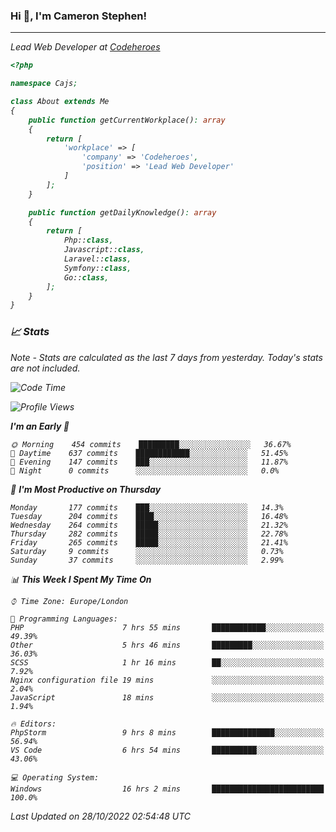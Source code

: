 ### Hi 👋, I'm Cameron Stephen!
<hr>
<p><em>Lead Web Developer at <a href="https://codeheroes.co.uk">Codeheroes</a></p>


```php
<?php

namespace Cajs;

class About extends Me
{
    public function getCurrentWorkplace(): array
    {
        return [
            'workplace' => [
                'company' => 'Codeheroes',
                'position' => 'Lead Web Developer'
            ]
        ];
    }

    public function getDailyKnowledge(): array
    {
        return [
            Php::class,
            Javascript::class,
            Laravel::class,
            Symfony::class,
            Go::class,
        ];
    }
}
```

### 📈 Stats
<p><em>Note - Stats are calculated as the last 7 days from yesterday. Today's stats are not included.</em></p>


<!--START_SECTION:waka-->
![Code Time](http://img.shields.io/badge/Code%20Time-3%2C184%20hrs%2047%20mins-blue)

![Profile Views](http://img.shields.io/badge/Profile%20Views-0-blue)

**I'm an Early 🐤** 

```text
🌞 Morning    454 commits    █████████░░░░░░░░░░░░░░░░   36.67% 
🌆 Daytime    637 commits    ████████████░░░░░░░░░░░░░   51.45% 
🌃 Evening    147 commits    ███░░░░░░░░░░░░░░░░░░░░░░   11.87% 
🌙 Night      0 commits      ░░░░░░░░░░░░░░░░░░░░░░░░░   0.0%

```
📅 **I'm Most Productive on Thursday** 

```text
Monday       177 commits    ███░░░░░░░░░░░░░░░░░░░░░░   14.3% 
Tuesday      204 commits    ████░░░░░░░░░░░░░░░░░░░░░   16.48% 
Wednesday    264 commits    █████░░░░░░░░░░░░░░░░░░░░   21.32% 
Thursday     282 commits    █████░░░░░░░░░░░░░░░░░░░░   22.78% 
Friday       265 commits    █████░░░░░░░░░░░░░░░░░░░░   21.41% 
Saturday     9 commits      ░░░░░░░░░░░░░░░░░░░░░░░░░   0.73% 
Sunday       37 commits     ░░░░░░░░░░░░░░░░░░░░░░░░░   2.99%

```


📊 **This Week I Spent My Time On** 

```text
⌚︎ Time Zone: Europe/London

💬 Programming Languages: 
PHP                      7 hrs 55 mins       ████████████░░░░░░░░░░░░░   49.39% 
Other                    5 hrs 46 mins       █████████░░░░░░░░░░░░░░░░   36.03% 
SCSS                     1 hr 16 mins        ██░░░░░░░░░░░░░░░░░░░░░░░   7.92% 
Nginx configuration file 19 mins             ░░░░░░░░░░░░░░░░░░░░░░░░░   2.04% 
JavaScript               18 mins             ░░░░░░░░░░░░░░░░░░░░░░░░░   1.94%

🔥 Editors: 
PhpStorm                 9 hrs 8 mins        ██████████████░░░░░░░░░░░   56.94% 
VS Code                  6 hrs 54 mins       ██████████░░░░░░░░░░░░░░░   43.06%

💻 Operating System: 
Windows                  16 hrs 2 mins       █████████████████████████   100.0%

```


 Last Updated on 28/10/2022 02:54:48 UTC
<!--END_SECTION:waka-->
